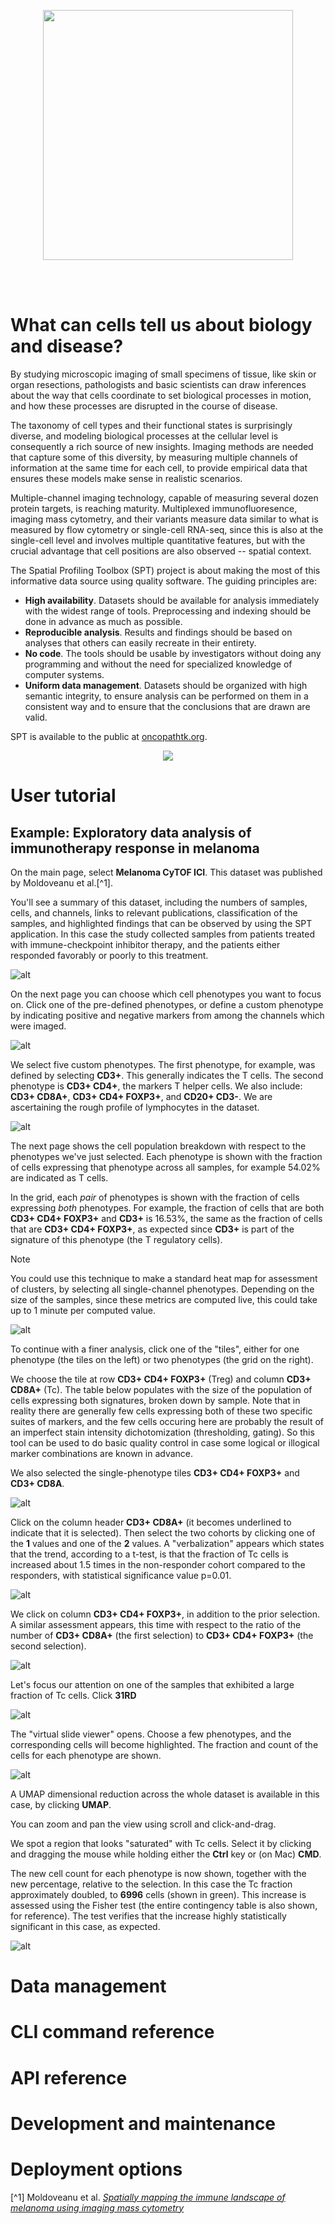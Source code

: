 
<p align="center">
<img src="docs/image_assets/SPT_logo_blue_on_transparent.png" width="400"/>
</p>
<br/>
<br/>

# What can cells tell us about biology and disease?

By studying microscopic imaging of small specimens of tissue, like skin or organ resections, pathologists and basic scientists can draw inferences about the way that cells coordinate to set biological processes in motion, and how these processes are disrupted in the course of disease.

The taxonomy of cell types and their functional states is surprisingly diverse, and modeling biological processes at the cellular level is consequently a rich source of new insights. Imaging methods are needed that capture some of this diversity, by measuring multiple channels of information at the same time for each cell, to provide empirical data that ensures these models make sense in realistic scenarios.

Multiple-channel imaging technology, capable of measuring several dozen protein targets, is reaching maturity. Multiplexed immunofluoresence, imaging mass cytometry, and their variants measure data similar to what is measured by flow cytometry or single-cell RNA-seq, since this is also at the single-cell level and involves multiple quantitative features, but with the crucial advantage that cell positions are also observed -- spatial context.

The Spatial Profiling Toolbox (SPT) project is about making the most of this informative data source using quality software. The guiding principles are:
- **High availability**. Datasets should be available for analysis immediately with the widest range of tools. Preprocessing and indexing should be done in advance as much as possible.
- **Reproducible analysis**. Results and findings should be based on analyses that others can easily recreate in their entirety.
- **No code**. The tools should be usable by investigators without doing any programming and without the need for specialized knowledge of computer systems.
- **Uniform data management**. Datasets should be organized with high semantic integrity, to ensure analysis can be performed on them in a consistent way and to ensure that the conclusions that are drawn are valid.

SPT is available to the public at [oncopathtk.org](https://oncopathtk.org).

<p align="center">
<a href="docs/image_assets/diagram_medium_res.png">
<img src="docs/image_assets/diagram_low_res.png"/>
</a>
</p>

# User tutorial

## Example: Exploratory data analysis of immunotherapy response in melanoma

On the main page, select **Melanoma CyTOF ICI**. This dataset was published by Moldoveanu et al.[^1].

You'll see a summary of this dataset, including the numbers of samples, cells, and channels, links to relevant publications, classification of the samples, and highlighted findings that can be observed by using the SPT application. In this case the study collected samples from patients treated with immune-checkpoint inhibitor therapy, and the patients either responded favorably or poorly to this treatment.

![alt](docs/f1.png)

On the next page you can choose which cell phenotypes you want to focus on. Click one of the pre-defined phenotypes, or define a custom phenotype by indicating positive and negative markers from among the channels which were imaged.

![alt](docs/f2.png)

We select five custom phenotypes. The first phenotype, for example, was defined by selecting **CD3+**. This generally indicates the T cells. The second phenotype is **CD3+ CD4+**, the markers T helper cells. We also include: **CD3+ CD8A+**, **CD3+ CD4+ FOXP3+**, and **CD20+ CD3-**. We are ascertaining the rough profile of lymphocytes in the dataset.

![alt](docs/f3.png)

The next page shows the cell population breakdown with respect to the phenotypes we've just selected. Each phenotype is shown with the fraction of cells expressing that phenotype across all samples, for example 54.02% are indicated as T cells.

In the grid, each *pair* of phenotypes is shown with the fraction of cells expressing *both* phenotypes. For example, the fraction of cells that are both **CD3+ CD4+ FOXP3+** and **CD3+** is 16.53%, the same as the fraction of cells that are **CD3+ CD4+ FOXP3+**, as expected since **CD3+** is part of the signature of this phenotype (the T regulatory cells).

> [!NOTE]
> You could use this technique to make a standard heat map for assessment of clusters, by selecting all single-channel phenotypes. Depending on the size of the samples, since these metrics are computed live, this could take up to 1 minute per computed value.

![alt](docs/f4.png)

To continue with a finer analysis, click one of the "tiles", either for one phenotype (the tiles on the left) or two phenotypes (the grid on the right).

We choose the tile at row **CD3+ CD4+ FOXP3+** (Treg) and column **CD3+ CD8A+** (Tc). The table below populates with the size of the population of cells expressing both signatures, broken down by sample. Note that in reality there are generally few cells expressing both of these two specific suites of markers, and the few cells occuring here are probably the result of an imperfect stain intensity dichotomization (thresholding, gating). So this tool can be used to do basic quality control in case some logical or illogical marker combinations are known in advance.

We also selected the single-phenotype tiles **CD3+ CD4+ FOXP3+** and **CD3+ CD8A**.

![alt](docs/f5.png)

Click on the column header **CD3+ CD8A+** (it becomes underlined to indicate that it is selected). Then select the two cohorts by clicking one of the **1** values and one of the **2** values. A "verbalization" appears which states that the trend, according to a t-test, is that the fraction of Tc cells is increased about 1.5 times in the non-responder cohort compared to the responders, with statistical significance value p=0.01.

![alt](docs/f6.png)

We click on column **CD3+ CD4+ FOXP3+**, in addition to the prior selection. A similar assessment appears, this time with respect to the ratio of the number of **CD3+ CD8A+** (the first selection) to **CD3+ CD4+ FOXP3+** (the second selection).

![alt](docs/f7.png)

Let's focus our attention on one of the samples that exhibited a large fraction of Tc cells. Click **31RD**

![alt](docs/f8.png)

The "virtual slide viewer" opens. Choose a few phenotypes, and the corresponding cells will become highlighted. The fraction and count of the cells for each phenotype are shown.

![alt](docs/f9.png)

A UMAP dimensional reduction across the whole dataset is available in this case, by clicking **UMAP**.

You can zoom and pan the view using scroll and click-and-drag.

We spot a region that looks "saturated" with Tc cells. Select it by clicking and dragging the mouse while holding either the **Ctrl** key or (on Mac) **CMD**.

The new cell count for each phenotype is now shown, together with the new percentage, relative to the selection. In this case the Tc fraction approximately doubled, to **6996** cells (shown in green). This increase is assessed using the Fisher test (the entire contingency table is also shown, for reference). The test verifies that the increase highly statistically significant in this case, as expected.

![alt](docs/f10.png)

# Data management

# CLI command reference

# API reference

# Development and maintenance

# Deployment options

[^1] Moldoveanu et al. [*Spatially mapping the immune landscape of melanoma using imaging mass cytometry*](https://doi.org/10.1126/sciimmunol.abi5072)

